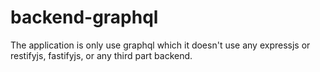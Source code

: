 # backend-graphql

The application is only use graphql which it doesn't use any expressjs or restifyjs, fastifyjs, or any third part backend.


